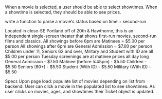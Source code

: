 When a movie is selected, a user should be able to select showtimes.
When a showtime is selected, they should be able to see prices.

write a function to parse a movie's status based on time + second-run

Located in close-SE Portland off of 20th & Hawthorne, this is an independent single-screen theater that shows first-run movies, second-run films and classics.
All showings before 6pm are Matinees = $5.00 per person
All showings after 6pm are General Admission = $7.00 per person
Children under 11, Seniors 62 and over, Military and Student with ID are all $5.00 per person
Tuesday screenings are at matinee prices all day long
General Admission - $7.50
Matinee (before 5:45pm) - $5.50
Children - $5.50
Seniors (60+) - $5.50
Student (With ID) - $5.50
Military (With ID) - $5.50

Specs
Upon page load: populate list of movies depending on list from backend.
User can click a movie in the populated list to see showtimes.
As user clicks on movies, ages, and showtimes their Ticket object is updated.
